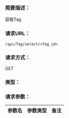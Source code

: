 ### **简要描述：**

获取Tag

### **请求URL：**

`/api/Tag/select/<Tag_id>`

### **请求方式：**

GET

### **类型：**

### **请求参数：**

|参数名|参数类型|备注|
|:--|:--|:--|